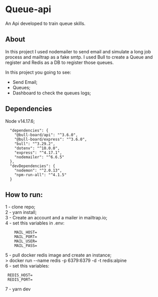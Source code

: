 # Queue-api
An Api developed to train queue skills.

## About
 In this project I used nodemailer to send email and simulate a long job process and mailtrap as a fake smtp.
 I used Bull to create a Queue and register and Redis as a DB to register those queues.
 
  In this project you going to see:
  - Send Email;
  - Queues;
  - Dashboard to check the queues logs;

## Dependencies
  Node v14.17.6;

  ```
    "dependencies": {
      "@bull-board/api": "^3.6.0",
      "@bull-board/express": "^3.6.0",
      "bull": "^3.29.2",
      "dotenv": "^10.0.0",
      "express": "^4.17.1",
      "nodemailer": "^6.6.5"
    },
    "devDependencies": {
      "nodemon": "^2.0.13",
      "npm-run-all": "^4.1.5"
    }
  ```

## How to run:
  1 - clone repo; <br />
  2 - yarn install; <br />
  3 - Create an account and a mailer in mailtrap.io; <br />
  4 - set this variables in .env: <br />
  ```
      MAIL_HOST= 
      MAIL_PORT= 
      MAIL_USER= 
      MAIL_PASS= 
   ```
  5 - pull docker redis image and create an instance; <br />
    > docker run --name redis -p 6379:6379 -d -t redis:alpine <br />
  6 - set this variables: <br />
   ```
    REDIS_HOST=
    REDIS_PORT=
   ```
  7 - yarn dev <br />
  
  
 
